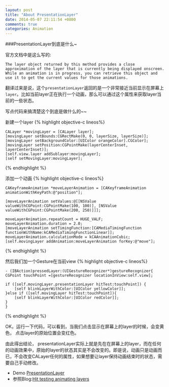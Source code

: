 ```yaml
---
layout: post
title: "About PresentationLayer"
date: 2014-05-07 22:11:54 +0800
comments: true
categories: Animation
---
```



###PresentationLayer到底是什么~

官方文档中是这么写的:

	The layer object returned by this method provides a close approximation of the layer that is currently being displayed onscreen. While an animation is in progress, you can retrieve this object and use it to get the current values for those animations.
	
翻译过来是说，这个`presentationLayer`返回的是一个非常接近当前显示在屏幕上`layer`。比如当前layer正在执行一个动画，那么可以通过这个属性来获取layer当前的一些状态。

写点代码来搞清楚这个到底是做什么的~~

新建一个layer 
{% highlight objective-c lineos%}

	CALayer *movingLayer = [CALayer layer];
    [movingLayer setBounds:CGRectMake(0, 0, layerSize, layerSize)];
    [movingLayer setBackgroundColor:[UIColor orangeColor].CGColor];
    [movingLayer setPosition:CGPointMake(layerCenterInset, layerCenterInset)];
    [self.view.layer addSublayer:movingLayer];
    [self setMovingLayer:movingLayer];
    
{% endhighlight %}

添加一个动画
{% highlight objective-c lineos%}


	CAKeyframeAnimation *moveLayerAnimation = [CAKeyframeAnimation animationWithKeyPath:@"position"];

    [moveLayerAnimation setValues:@[[NSValue valueWithCGPoint:CGPointMake(100, 100)], [NSValue valueWithCGPoint:CGPointMake(200, 250)]]];
     
    moveLayerAnimation.repeatCount = HUGE_VALF;
    moveLayerAnimation.duration = 2.0;
    [moveLayerAnimation setTimingFunction:[CAMediaTimingFunction functionWithName:kCAMediaTimingFunctionLinear]];
    moveLayerAnimation.calculationMode = kCAAnimationCubic;
    [self.movingLayer addAnimation:moveLayerAnimation forKey:@"move"];

{% endhighlight %}

然后我们加一个Gesture在当前view
{% highlight objective-c lineos%}


	- (IBAction)pressedLayer:(UIGestureRecognizer*)gestureRecognizer{
    CGPoint touchPoint =[gestureRecognizer locationInView:self.view];
    
    if ([self.movingLayer.presentationLayer hitTest:touchPoint]) {
        [self blinkLayerWithColor:[UIColor yellowColor]];
    }else if ([self.movingLayer hitTest:touchPoint]){
        [self blinkLayerWithColor:[UIColor redColor]];
    }
	}

{% endhighlight %}

OK，运行一下代码，可以看到，当我们点击显示在屏幕上的layer的时候，会变黄色， 点击layer的原始位置会变红色。

由此得出结论， presentationLayer实际上就是先在在屏幕上的layer，而在任何的动画效果中，原始的layer的状态其实是不会改变的。即是说，动画只是动画而已，不会改变CALayer任何的属性，如果想要让layer保持动画结束时的状态，需要自己手动修改。

- Demo [PresentationLayer](https://github.com/zedzhao/CoreAnimationLessons/tree/master/PresentationLayer)
- 参照Blog:[Hit testing animating  layers](http://ronnqvi.st/hit-testing-animating-layers/)
